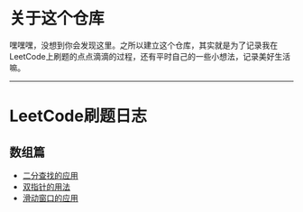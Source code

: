 # 关于这个仓库

嘿嘿嘿，没想到你会发现这里。之所以建立这个仓库，其实就是为了记录我在LeetCode上刷题的点点滴滴的过程，还有平时自己的一些小想法，记录美好生活嘛。
***

# LeetCode刷题日志

## 数组篇
* [二分查找的应用](https://mp.weixin.qq.com/s/Nd9ENyh16mxsat0WQpkqSw)
* [双指针的用法](https://mp.weixin.qq.com/s/Ee797oQOnan4CuxW5NwDuQ)
* [滑动窗口的应用]()
